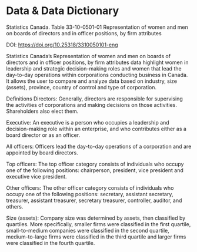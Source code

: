 # Data & Data Dictionary



Statistics Canada. Table 33-10-0501-01  Representation of women and men on boards of directors and in officer positions, by firm attributes


DOI: https://doi.org/10.25318/3310050101-eng

Statistics Canada’s Representation of women and men on boards of directors and in officer positions, by firm attributes data highlight women in leadership and strategic decision-making roles and women that lead the day-to-day operations within corporations conducting business in Canada. It allows the user to compare and analyze data based on industry, size (assets), province, country of control and type of corporation.

Definitions
Directors: Generally, directors are responsible for supervising the activities of corporations and making decisions on those activities. Shareholders also elect them.

Executive: An executive is a person who occupies a leadership and decision-making role within an enterprise, and who contributes either as a board director or as an officer.

All officers: Officers lead the day-to-day operations of a corporation and are appointed by board directors.

Top officers: The top officer category consists of individuals who occupy one of the following positions: chairperson, president, vice president and executive vice president.

Other officers: The other officer category consists of individuals who occupy one of the following positions: secretary, assistant secretary, treasurer, assistant treasurer, secretary treasurer, controller, auditor, and others.

Size (assets): Company size was determined by assets, then classified by quartiles. More specifically, smaller firms were classified in the first quartile, small-to-medium companies were classified in the second quartile, medium-to-large firms were classified in the third quartile and larger firms were classified in the fourth quartile.
